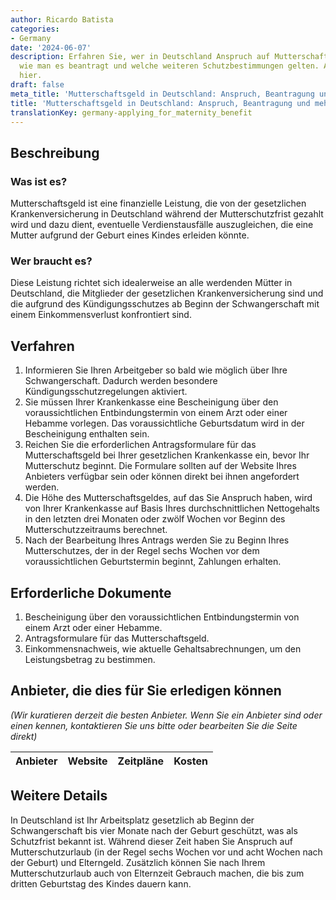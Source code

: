 ```yaml
---
author: Ricardo Batista
categories:
- Germany
date: '2024-06-07'
description: Erfahren Sie, wer in Deutschland Anspruch auf Mutterschaftsgeld hat,
  wie man es beantragt und welche weiteren Schutzbestimmungen gelten. Alle Details
  hier.
draft: false
meta_title: 'Mutterschaftsgeld in Deutschland: Anspruch, Beantragung und mehr'
title: 'Mutterschaftsgeld in Deutschland: Anspruch, Beantragung und mehr'
translationKey: germany-applying_for_maternity_benefit
---
```



## Beschreibung
### Was ist es?
Mutterschaftsgeld ist eine finanzielle Leistung, die von der gesetzlichen Krankenversicherung in Deutschland während der Mutterschutzfrist gezahlt wird und dazu dient, eventuelle Verdienstausfälle auszugleichen, die eine Mutter aufgrund der Geburt eines Kindes erleiden könnte.

### Wer braucht es?
Diese Leistung richtet sich idealerweise an alle werdenden Mütter in Deutschland, die Mitglieder der gesetzlichen Krankenversicherung sind und die aufgrund des Kündigungsschutzes ab Beginn der Schwangerschaft mit einem Einkommensverlust konfrontiert sind.

## Verfahren
1. Informieren Sie Ihren Arbeitgeber so bald wie möglich über Ihre Schwangerschaft. Dadurch werden besondere Kündigungsschutzregelungen aktiviert.
2. Sie müssen Ihrer Krankenkasse eine Bescheinigung über den voraussichtlichen Entbindungstermin von einem Arzt oder einer Hebamme vorlegen. Das voraussichtliche Geburtsdatum wird in der Bescheinigung enthalten sein.
3. Reichen Sie die erforderlichen Antragsformulare für das Mutterschaftsgeld bei Ihrer gesetzlichen Krankenkasse ein, bevor Ihr Mutterschutz beginnt. Die Formulare sollten auf der Website Ihres Anbieters verfügbar sein oder können direkt bei ihnen angefordert werden.
4. Die Höhe des Mutterschaftsgeldes, auf das Sie Anspruch haben, wird von Ihrer Krankenkasse auf Basis Ihres durchschnittlichen Nettogehalts in den letzten drei Monaten oder zwölf Wochen vor Beginn des Mutterschutzzeitraums berechnet.
5. Nach der Bearbeitung Ihres Antrags werden Sie zu Beginn Ihres Mutterschutzes, der in der Regel sechs Wochen vor dem voraussichtlichen Geburtstermin beginnt, Zahlungen erhalten.

## Erforderliche Dokumente
1. Bescheinigung über den voraussichtlichen Entbindungstermin von einem Arzt oder einer Hebamme.
2. Antragsformulare für das Mutterschaftsgeld.
3. Einkommensnachweis, wie aktuelle Gehaltsabrechnungen, um den Leistungsbetrag zu bestimmen.

## Anbieter, die dies für Sie erledigen können

_(Wir kuratieren derzeit die besten Anbieter. Wenn Sie ein Anbieter sind oder einen kennen, kontaktieren Sie uns bitte oder bearbeiten Sie die Seite direkt)_

| Anbieter | Website | Zeitpläne | Kosten |
| --------------- | --------------- | :-------------: | :-------------: |

## Weitere Details
In Deutschland ist Ihr Arbeitsplatz gesetzlich ab Beginn der Schwangerschaft bis vier Monate nach der Geburt geschützt, was als Schutzfrist bekannt ist. Während dieser Zeit haben Sie Anspruch auf Mutterschutzurlaub (in der Regel sechs Wochen vor und acht Wochen nach der Geburt) und Elterngeld. Zusätzlich können Sie nach Ihrem Mutterschutzurlaub auch von Elternzeit Gebrauch machen, die bis zum dritten Geburtstag des Kindes dauern kann.
